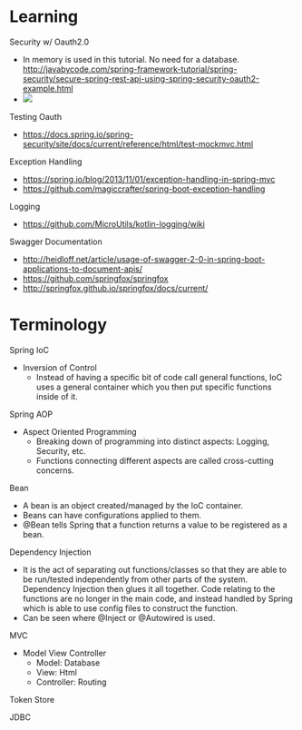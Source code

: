 # Learning

Security w/ Oauth2.0
- In memory is used in this tutorial. No need for a database. http://javabycode.com/spring-framework-tutorial/spring-security/secure-spring-rest-api-using-spring-security-oauth2-example.html
- ![](http://www.bubblecode.net/wp-content/uploads/2013/03/password.png)

Testing Oauth
- https://docs.spring.io/spring-security/site/docs/current/reference/html/test-mockmvc.html

Exception Handling
- https://spring.io/blog/2013/11/01/exception-handling-in-spring-mvc
- https://github.com/magiccrafter/spring-boot-exception-handling

Logging
- https://github.com/MicroUtils/kotlin-logging/wiki

Swagger Documentation
- http://heidloff.net/article/usage-of-swagger-2-0-in-spring-boot-applications-to-document-apis/
- https://github.com/springfox/springfox
- http://springfox.github.io/springfox/docs/current/

# Terminology

Spring IoC
- Inversion of Control
    - Instead of having a specific bit of code call general functions, IoC uses a general container which you then put specific functions inside of it.

Spring AOP
- Aspect Oriented Programming
    - Breaking down of programming into distinct aspects: Logging, Security, etc.
    - Functions connecting different aspects are called cross-cutting concerns.

Bean
- A bean is an object created/managed by the IoC container.
- Beans can have configurations applied to them.
- @Bean tells Spring that a function returns a value to be registered as a bean.

Dependency Injection
- It is the act of separating out functions/classes so that they are able to be run/tested independently from other parts of the system. Dependency Injection then glues it all together. Code relating to the functions are no longer in the main code, and instead handled by Spring which is able to use config files to construct the function.
- Can be seen where @Inject or @Autowired is used.

MVC
- Model View Controller
    - Model: Database
    - View: Html
    - Controller: Routing

Token Store

JDBC
